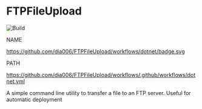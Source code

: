 # FTPFileUpload

![Build](./.github/workflows/dotnet.yml/badge.svg)

NAME 

https://github.com/dia006/FTPFileUpload/workflows/dotnet/badge.svg
  
PATH

https://github.com/dia006/FTPFileUpload/workflows/.github/workflows/dotnet.yml

A simple command line utility to transfer a file to an FTP server. Useful for automatic deployment
